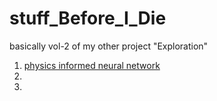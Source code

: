 # stuff_Before_I_Die

basically vol-2 of my other project "Exploration"

1. [physics informed neural network](https://idrlnet.readthedocs.io/en/latest/user/get_started/tutorial.html)
2.
3.
